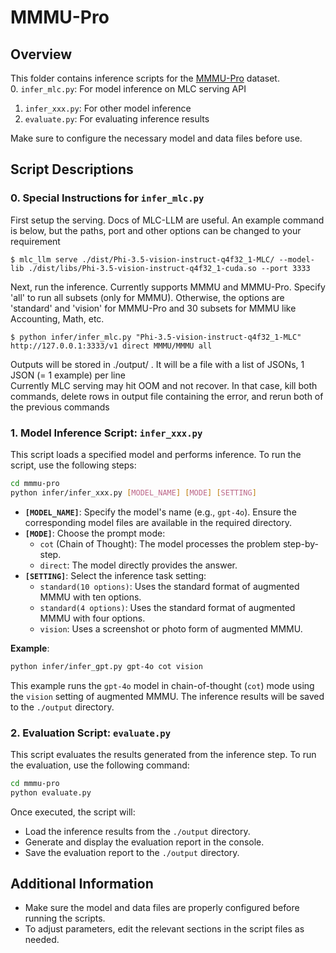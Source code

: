 # MMMU-Pro

## Overview

This folder contains inference scripts for the [MMMU-Pro](https://huggingface.co/datasets/MMMU/MMMU_Pro) dataset.  
0. `infer_mlc.py`: For model inference on MLC serving API
1. `infer_xxx.py`: For other model inference
2. `evaluate.py`: For evaluating inference results

Make sure to configure the necessary model and data files before use.

## Script Descriptions
### 0. Special Instructions for `infer_mlc.py`
First setup the serving. Docs of MLC-LLM are useful. An example command is below, but the paths, port and other options can be changed to your requirement
```
$ mlc_llm serve ./dist/Phi-3.5-vision-instruct-q4f32_1-MLC/ --model-lib ./dist/libs/Phi-3.5-vision-instruct-q4f32_1-cuda.so --port 3333
```
Next, run the inference. Currently supports MMMU and MMMU-Pro. Specify 'all' to run all subsets (only for MMMU). Otherwise, the options are 'standard' and 'vision' for MMMU-Pro and 30 subsets for MMMU like Accounting, Math, etc.
```
$ python infer/infer_mlc.py "Phi-3.5-vision-instruct-q4f32_1-MLC" http://127.0.0.1:3333/v1 direct MMMU/MMMU all
```
Outputs will be stored in ./output/ . It will be a file with a list of JSONs, 1 JSON (= 1 example) per line  
Currently MLC serving may hit OOM and not recover. In that case, kill both commands, delete rows in output file containing the error, and rerun both of the previous commands
### 1. Model Inference Script: `infer_xxx.py`

This script loads a specified model and performs inference. To run the script, use the following steps:

```bash
cd mmmu-pro
python infer/infer_xxx.py [MODEL_NAME] [MODE] [SETTING]
```

- **`[MODEL_NAME]`**: Specify the model's name (e.g., `gpt-4o`). Ensure the corresponding model files are available in the required directory.
- **`[MODE]`**: Choose the prompt mode:
  - `cot` (Chain of Thought): The model processes the problem step-by-step.
  - `direct`: The model directly provides the answer.
- **`[SETTING]`**: Select the inference task setting:
  - `standard(10 options)`: Uses the standard format of augmented MMMU with ten options.
  - `standard(4 options)`: Uses the standard format of augmented MMMU with four options.
  - `vision`: Uses a screenshot or photo form of augmented MMMU.

**Example**:

```bash
python infer/infer_gpt.py gpt-4o cot vision
```

This example runs the `gpt-4o` model in chain-of-thought (`cot`) mode using the `vision` setting of augmented MMMU. The inference results will be saved to the `./output` directory.

### 2. Evaluation Script: `evaluate.py`

This script evaluates the results generated from the inference step. To run the evaluation, use the following command:

```bash
cd mmmu-pro
python evaluate.py
```

Once executed, the script will:
- Load the inference results from the `./output` directory.
- Generate and display the evaluation report in the console.
- Save the evaluation report to the `./output` directory.

## Additional Information

- Make sure the model and data files are properly configured before running the scripts.
- To adjust parameters, edit the relevant sections in the script files as needed.
